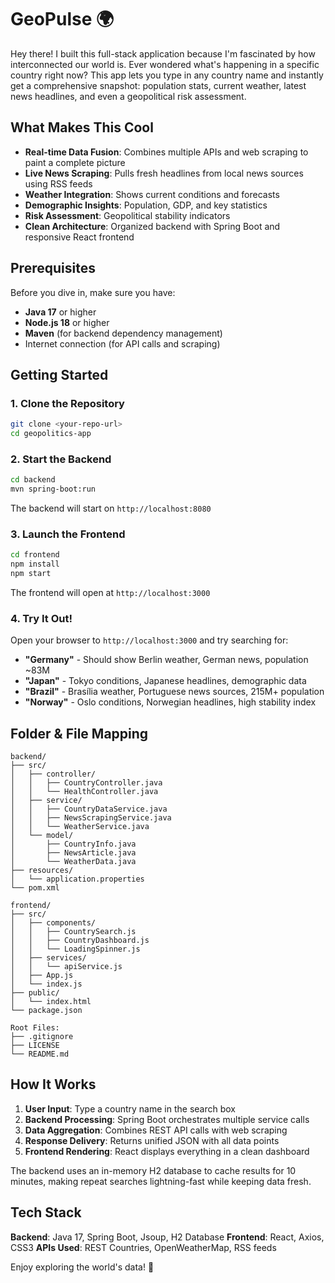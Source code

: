 # GeoPulse 🌍

Hey there! I built this full-stack application because I'm fascinated by how interconnected our world is. Ever wondered what's happening in a specific country right now? This app lets you type in any country name and instantly get a comprehensive snapshot: population stats, current weather, latest news headlines, and even a geopolitical risk assessment.

## What Makes This Cool

- **Real-time Data Fusion**: Combines multiple APIs and web scraping to paint a complete picture
- **Live News Scraping**: Pulls fresh headlines from local news sources using RSS feeds
- **Weather Integration**: Shows current conditions and forecasts
- **Demographic Insights**: Population, GDP, and key statistics
- **Risk Assessment**: Geopolitical stability indicators
- **Clean Architecture**: Organized backend with Spring Boot and responsive React frontend

## Prerequisites

Before you dive in, make sure you have:
- **Java 17** or higher
- **Node.js 18** or higher
- **Maven** (for backend dependency management)
- Internet connection (for API calls and scraping)

## Getting Started

### 1. Clone the Repository
```bash
git clone <your-repo-url>
cd geopolitics-app
```

### 2. Start the Backend
```bash
cd backend
mvn spring-boot:run
```
The backend will start on `http://localhost:8080`

### 3. Launch the Frontend
```bash
cd frontend
npm install
npm start
```
The frontend will open at `http://localhost:3000`

### 4. Try It Out!

Open your browser to `http://localhost:3000` and try searching for:
- **"Germany"** - Should show Berlin weather, German news, population ~83M
- **"Japan"** - Tokyo conditions, Japanese headlines, demographic data
- **"Brazil"** - Brasília weather, Portuguese news sources, 215M+ population
- **"Norway"** - Oslo conditions, Norwegian headlines, high stability index

## Folder & File Mapping

```
backend/
├── src/
│   ├── controller/
│   │   ├── CountryController.java
│   │   └── HealthController.java
│   ├── service/
│   │   ├── CountryDataService.java
│   │   ├── NewsScrapingService.java
│   │   └── WeatherService.java
│   └── model/
│       ├── CountryInfo.java
│       ├── NewsArticle.java
│       └── WeatherData.java
├── resources/
│   └── application.properties
└── pom.xml

frontend/
├── src/
│   ├── components/
│   │   ├── CountrySearch.js
│   │   ├── CountryDashboard.js
│   │   └── LoadingSpinner.js
│   ├── services/
│   │   └── apiService.js
│   ├── App.js
│   └── index.js
├── public/
│   └── index.html
└── package.json

Root Files:
├── .gitignore
├── LICENSE
└── README.md
```

## How It Works

1. **User Input**: Type a country name in the search box
2. **Backend Processing**: Spring Boot orchestrates multiple service calls
3. **Data Aggregation**: Combines REST API calls with web scraping
4. **Response Delivery**: Returns unified JSON with all data points
5. **Frontend Rendering**: React displays everything in a clean dashboard

The backend uses an in-memory H2 database to cache results for 10 minutes, making repeat searches lightning-fast while keeping data fresh.

## Tech Stack

**Backend**: Java 17, Spring Boot, Jsoup, H2 Database
**Frontend**: React, Axios, CSS3
**APIs Used**: REST Countries, OpenWeatherMap, RSS feeds

Enjoy exploring the world's data! 🚀
